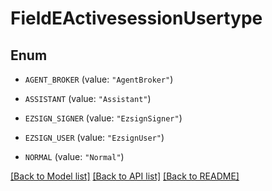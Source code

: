 # FieldEActivesessionUsertype

## Enum


* `AGENT_BROKER` (value: `"AgentBroker"`)

* `ASSISTANT` (value: `"Assistant"`)

* `EZSIGN_SIGNER` (value: `"EzsignSigner"`)

* `EZSIGN_USER` (value: `"EzsignUser"`)

* `NORMAL` (value: `"Normal"`)


[[Back to Model list]](../README.md#documentation-for-models) [[Back to API list]](../README.md#documentation-for-api-endpoints) [[Back to README]](../README.md)


